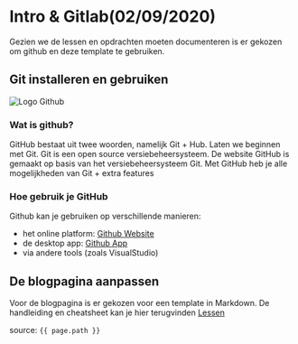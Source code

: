 # Intro & Gitlab(02/09/2020)

Gezien we de lessen en opdrachten moeten documenteren is er gekozen om github en deze template te gebruiken.


## Git installeren en gebruiken

![Logo Github]({{site.baseurl}}/assets/Foto's/Githublogo.png)


### Wat is github?
GitHub bestaat uit twee woorden, namelijk Git + Hub. Laten we beginnen met Git. Git is een open source versiebeheersysteem. De website GitHub is gemaakt op basis van het versiebeheersysteem Git. Met GitHub heb je alle mogelijkheden van Git + extra features

### Hoe gebruik je GitHub
Github kan je gebruiken op verschillende manieren:
* het online platform: [Github Website](https://github.com/)
* de desktop app: [Github App](https://desktop.github.com/)
* via andere tools (zoals VisualStudio)

## De blogpagina aanpassen

Voor de blogpagina is er gekozen voor een template in Markdown.
De handleiding en cheatsheet kan je hier terugvinden [Lessen](../Lessen/01_Git/)

source: `{{ page.path }}`
